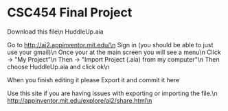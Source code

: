 CSC454 Final Project
====================

Download this file\n
HuddleUp.aia

Go to http://ai2.appinventor.mit.edu/\n
Sign in (you should be able to just use your gmail)\n
Once your at the main screen you will see a menu\n
Click -> "My Project"\n
Then  -> "Import Project (.aia) from my computer"\n
Then choose HuddleUp.aia and click ok\n

When you finish editing it please Export it and commit it here

Use this site if you are having issues with exporting or importing the file.\n
http://appinventor.mit.edu/explore/ai2/share.html\n
